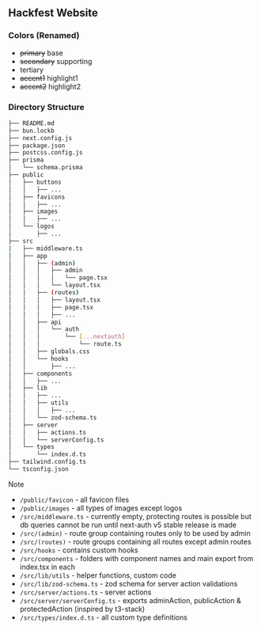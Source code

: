 ## Hackfest Website

### Colors (Renamed)
- ~~primary~~ base
- ~~secondary~~ supporting
- tertiary
- ~~accent1~~ highlight1
- ~~accent2~~ highlight2

### Directory Structure

```bash
├── README.md
├── bun.lockb
├── next.config.js
├── package.json
├── postcss.config.js
├── prisma
│   └── schema.prisma
├── public
│   ├── buttons
│   │   ├── ...
│   ├── favicons
│   │   ├── ...
│   ├── images
│   │   ├── ...
│   └── logos
│       ├── ...
├── src
|   ├── middleware.ts
│   ├── app
│   │   ├── (admin)
│   │   │   ├── admin
│   │   │   │   └── page.tsx
│   │   │   └── layout.tsx
│   │   ├── (routes)
│   │   │   ├── layout.tsx
│   │   │   ├── page.tsx
│   │   │   ├── ...
│   │   ├── api
│   │   │   └── auth
│   │   │       └── [...nextauth]
│   │   │           └── route.ts
│   │   ├── globals.css
│   │   └── hooks
│   │       ├── ...
│   ├── components
│   │   ├── ...
│   ├── lib
│   │   ├── ...
│   │   ├── utils
│   │   │   ├── ...
│   │   └── zod-schema.ts
│   ├── server
│   │   ├── actions.ts
│   │   └── serverConfig.ts
│   └── types
│       └── index.d.ts
├── tailwind.config.ts
└── tsconfig.json
```

> [!NOTE]
>
> - `/public/favicon` - all favicon files
> - `/public/images` - all types of images except logos
> - `/src/middleware.ts` - currently empty, protecting routes is possible but db queries cannot be run until next-auth v5 stable release is made
> - `/src/(admin)` - route group containing routes only to be used by admin
> - `/src/(routes)` - route groups containing all routes except admin routes
> - `/src/hooks` - contains custom hooks
> - `/src/components` - folders with component names and main export from index.tsx in each
> - `/src/lib/utils` - helper functions, custom code
> - `/src/lib/zod-schema.ts` - zod schema for server action validations
> - `/src/server/actions.ts` - server actions
> - `/src/server/serverConfig.ts` - exports adminAction, publicAction & protectedAction (inspired by t3-stack)
> - `/src/types/index.d.ts` - all custom type definitions
